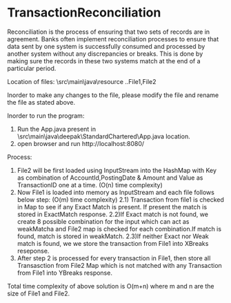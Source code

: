 # TransactionReconciliation

Reconciliation is the process of ensuring that two sets of records are in agreement. Banks often
implement reconciliation processes to ensure that data sent by one system is successfully consumed
and processed by another system without any discrepancies or breaks. This is done by making sure the
records in these two systems match at the end of a particular period.

Location of files: \src\main\java\resource  ..File1,File2

Inorder to make any changes to the file, please modify the file and rename the file as stated above.

Inorder to run the program:
1) Run the App.java present in \src\main\java\deepak\StandardChartered\App.java location.
2) open browser and run http://localhost:8080/

Process: 
1) File2 will be first loaded using InputStream into the HashMap with Key as combination of AccountId,PostingDate & Amount  and Value as TransactionID one at a time. (O(n) time complexity)
2) Now File1 is loaded into memory as InputStream and each file follows below step: (O(m) time complexity)
2.1) Transaction from file1 is checked in Map to see if any Exact Match is present. If present the match is stored in ExactMatch          response.
2.2)If Exact match is not found, we create 8 possible combination for the input which can act as weakMatcha and File2 map is checked for each combination.If match is found, match is stored in weakMatch.
2.3)If neither Exact nor Weak match is found, we we store the transaction from File1 into XBreaks reseponse.
3) After step 2 is processed for every transaction in File1, then store all Transasction from File2 Map which is not matched with any Transaction from File1 into YBreaks response.

Total time complexity of above solution is O(m+n) where m and n are the size of File1 and File2.
